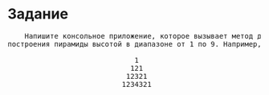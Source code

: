 <h1>Задание</h1>

<pre>    Напишите консольное приложение, которое вызывает метод для
построения пирамиды высотой в диапазоне от 1 по 9. Например, для высоты = 4:

                              1
                             121
                            12321
                           1234321
</pre>
